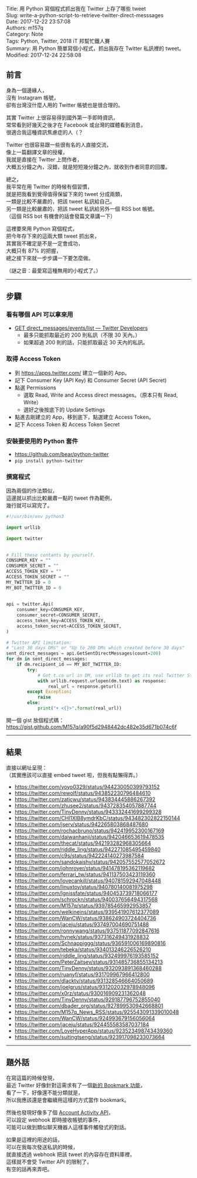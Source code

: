 Title: 用 Python 寫個程式抓出我在 Twitter 上存了哪些 tweet  
Slug: write-a-python-script-to-retrieve-twitter-direct-messsages  
Date: 2017-12-22 23:57:08  
Authors: m157q  
Category: Note  
Tags: Python, Twitter, 2018 iT 邦幫忙鐵人賽  
Summary: 用 Python 簡單寫個小程式，抓出我存在 Twitter 私訊裡的 tweet。  
Modified: 2017-12-24 22:58:08  
  
  
## 前言  
  
身為一個邊緣人，  
沒有 Instagram 帳號，  
卻有台灣沒什麼人用的 Twitter 帳號也是很合理的。  
  
其實 Twitter 上很容易得到國外第一手即時資訊，  
常常看到好幾天之後才在 Facebook 或台灣的媒體看到消息，  
很適合我這種資訊焦慮症的人（？  
  
Twitter 也很容易跟一些很有名的人直接交流，  
像上一篇翻譯文章的授權，  
我就是直接在 Twitter 上問作者，  
大概五分鐘之內，沒錯，就是短短幾分鐘之內，就收到作者同意的回覆。  
  
總之，  
我平常在用 Twitter 的時候有個習慣，  
就是把我看到覺得值得保留下來的 tweet 分成兩類，  
一類是比較不嚴肅的，把該 tweet 私訊給自己。  
另一類是比較嚴肅的，把該 tweet 私訊給另外一個 RSS bot 帳號。  
（這個 RSS bot 有機會的話會發篇文章講一下）  
  
這裡要來用 Python 寫個程式，  
把今年存下來的這兩大類 tweet 抓出來，  
其實我不確定是不是一定會成功，  
大概只有 87% 的把握，  
總之接下來就一步步講一下要怎麼做。  
  
（謎之音：最愛寫這種無用的小程式了。）  
  
---  
  
## 步驟  
  
### 看有哪個 API 可以拿來用  
  
+ [GET direct_messages/events/list — Twitter Developers](https://developer.twitter.com/en/docs/direct-messages/sending-and-receiving/api-reference/list-events)  
    + 最多只能抓取最近的 200 則私訊（不限 30 天內。）  
    + 如果超過 200 則的話，只能抓取最近 30 天內的私訊。  
  
  
### 取得 Access Token  
  
+ 到 <https://apps.twitter.com/> 建立一個新的 App。  
+ 記下 Consumer Key (API Key) 和 Consumer Secret (API Secret)  
+ 點選 Permissions  
    + 選取 Read, Write and Access direct messages。（原本只有 Read, Write）  
    + 選好之後按底下的 Update Settings  
+ 點進去剛建立的 App，移到底下，點選建立 Access Token。  
+ 記下 Access Token 和 Access Token Secret  
  
  
### 安裝要使用的 Python 套件  
  
+ <https://github.com/bear/python-twitter>  
+ `pip install python-twitter`  
  
  
### 撰寫程式  
  
因為兩個的作法類似，  
這邊就以抓出比較嚴肅一點的 tweet 作為範例，  
幾行就可以寫完了。  
  
```python  
#!/usr/bin/env python3  
  
import urllib  
  
import twitter  
  
  
# Fill these contants by yourself.  
CONSUMER_KEY = ""  
CONSUMER_SECRET = ""  
ACCESS_TOKEN_KEY = ""  
ACCESS_TOKEN_SECRET = ""  
MY_TWITTER_ID = 0  
MY_BOT_TWITTER_ID = 0  
  
  
api = twitter.Api(  
    consumer_key=CONSUMER_KEY,  
    consumer_secret=CONSUMER_SECRET,  
    access_token_key=ACCESS_TOKEN_KEY,  
    access_token_secret=ACCESS_TOKEN_SECRET,  
)  
  
# Twitter API limitation:  
# "Last 30 days DMs" or "Up to 200 DMs which created before 30 days"  
sent_direct_messages = api.GetSentDirectMessages(count=200)  
for dm in sent_direct_messages:  
    if dm.recipient_id == MY_BOT_TWITTER_ID:  
        try:  
            # Got t.co url in DM, use urllib to get its real Twitter Status URL.  
            with urllib.request.urlopen(dm.text) as response:  
                real_url = response.geturl()  
        except Exception:  
            raise  
        else:  
            print("+ <{}>".format(real_url))  
```  
  
開一個 gist 放個程式碼：<https://gist.github.com/M157q/a90f5d2948442dc482e35d671b074c6f>  
  
---  
  
## 結果  
  
直接以網址呈現：  
（其實應該可以直接 embed tweet 啦，但我有點懶得弄。）  
  
+ <https://twitter.com/yoyo0329/status/944230050399793152>  
+ <https://twitter.com/rewoIf/status/943852230796484610>  
+ <https://twitter.com/zaticwu/status/943834445886267392>  
+ <https://twitter.com/zhusee2/status/943728354057887744>  
+ <https://twitter.com/TinyDenny/status/943332441699299328>  
+ <https://twitter.com/CHl1XIB8ymdrKbC/status/943482302822150144>  
+ <https://twitter.com/jserv/status/942265803868487680>  
+ <https://twitter.com/rochacbruno/status/942419952300167169>  
+ <https://twitter.com/daiwanhanji/status/942046653619478535>  
+ <https://twitter.com/thecat/status/942193282968305664>  
+ <https://twitter.com/riddle_ling/status/942271085495459840>  
+ <https://twitter.com/c9s/status/942224140273987584>  
+ <https://twitter.com/sandokaishy/status/942057552577052672>  
+ <https://twitter.com/johnroyer/status/941478195362119682>  
+ <https://twitter.com/ferrari_tw/status/941137503423119360>  
+ <https://twitter.com/lovecankill/status/940781592947048448>  
+ <https://twitter.com/linuxtoy/status/940780140081975298>  
+ <https://twitter.com/Ignissfate/status/940453739718066177>  
+ <https://twitter.com/schrockn/status/940037656494317568>  
+ <https://twitter.com/M157q/status/939785465992953857>  
+ <https://twitter.com/welkineins/status/939541907612377089>  
+ <https://twitter.com/WanCW/status/938624903724404736>  
+ <https://twitter.com/jaceju/status/937497004690751488>  
+ <https://twitter.com/ronnywang/status/937511877092847616>  
+ <https://twitter.com/hynek/status/937316249431928832>  
+ <https://twitter.com/Schnappiggg/status/936591006169890816>  
+ <https://twitter.com/tebeka/status/934013246226526210>  
+ <https://twitter.com/riddle_ling/status/932499976193585152>  
+ <https://twitter.com/PeterZaitsev/status/931485736855134213>  
+ <https://twitter.com/TinyDenny/status/932093891368460288>  
+ <https://twitter.com/ruanyf/status/931709967966412800>  
+ <https://twitter.com/dlackty/status/931328546664050689>  
+ <https://twitter.com/joelgrus/status/931202032978948096>  
+ <https://twitter.com/x0rz/status/930016909231362048>  
+ <https://twitter.com/TinyDenny/status/929187796752855040>  
+ <https://twitter.com/dbader_org/status/927899530942668801>  
+ <https://twitter.com/M157q_News_RSS/status/925543091339010048>  
+ <https://twitter.com/WanCW/status/924993679156056064>  
+ <https://twitter.com/jaceju/status/924455583587037184>  
+ <https://twitter.com/LoveHyperApp/status/923523498743439360>  
+ <https://twitter.com/suitingtseng/status/923917098233073664>  
  
---  
  
## 題外話  
  
在寫這篇的時候發現，  
最近 Twitter 好像針對這需求有了一個[新的 Bookmark 功能](https://techcrunch.com/2017/11/23/twitter-is-testing-bookmarks-a-feature-to-privately-flag-tweets-for-later/)，  
看了一下，好像還不能分類就是，  
所以我應該還是會繼續用這樣的方式當作 bookmark。  
  
然後也發現好像多了個 [Account Activity API](https://developer.twitter.com/en/docs/accounts-and-users/subscribe-account-activity/overview)，  
可以設定 webhook 即時接收帳號的事件，  
可能可以做到類似聊天機器人這樣事件觸發式的對話。  
  
如果是這裡的用途的話，  
可以在我每次發送私訊的時候，  
就直接透過 webhook 把該 tweet 的內容存在資料庫裡，  
這樣就不會受 Twitter API 的限制了，  
有空的話再來弄吧。  

